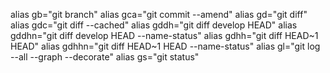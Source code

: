 alias gb="git branch"
alias gca="git commit --amend"
alias gd="git diff"
alias gdc="git diff --cached"
alias gddh="git diff develop HEAD"
alias gddhn="git diff develop HEAD --name-status"
alias gdhh="git diff HEAD~1 HEAD"
alias gdhhn="git diff HEAD~1 HEAD --name-status"
alias gl="git log --all --graph --decorate"
alias gs="git status"

